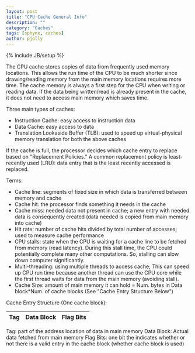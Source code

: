 ```yaml
---
layout: post
title: "CPU Cache General Info"
description: ""
category: "Caches"
tags: [sphynx, caches]
author: pjolly
---
```

{% include JB/setup %}

The CPU cache stores copies of data from frequently used memory locations. This allows the run time of the CPU to be much 
shorter since drawing/reading memory from the main memory locations requires more time. The cache memory is always a first 
step for the CPU when writing or reading data. If the data being written/read is already present in the cache, it does not 
need to access main memory which saves time.

Three main types of caches:
- Instruction Cache: easy access to instruction data
- Data Cache: easy access to data
- Translation Lookaside Buffer (TLB): used to speed up virtual-physical memory translation for both the above caches

If the cache is full, the processor decides which cache entry to replace based on "Replacement Policies." A common 
replacement policy is least-recently used (LRU): data entry that is the least recently accessed is replaced.

Terms:
- Cache line: segments of fixed size in which data is transferred between memory and cache
- Cache hit: the processor finds something it needs in the cache
- Cache miss: needed data not present in cache; a new entry with needed data is consequently created (data needed is 
  copied from main memory into cache)
- Hit rate: number of cache hits divided by total number of accesses; used to measure cache performance
- CPU stalls: state when the CPU is waiting for a cache line to be fetched from memory (read latency). During this stall 
  time, the CPU could potentially complete many other computations. So, stalling can slow down computer significantly.
- Multi-threading: using multiple threads to access cache; This can speed up CPU run time because another thread can use 
  the CPU core while the first thread waits for data from the main memory (avoiding stall).
- Cache Size: amount of main memory it can hold = Num. bytes in Data block*Num. of cache blocks (See "Cache Entry 
  Structure Below")

Cache Entry Structure (One cache block):

| Tag   | Data Block | Flag Bits |
|:-----:|:----------:|:---------:|

Tag: part of the address location of data in main memory
Data Block: Actual data fetched from main memory
Flag Bits: one bit the indicates whether or not there is a valid entry in the cache block (whether cache block is used) 
